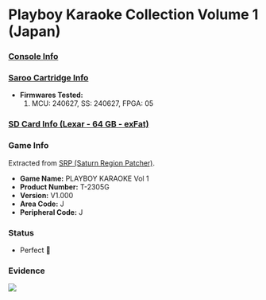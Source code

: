 # Playboy Karaoke Collection Volume 1 (Japan)

### [Console Info](../../../../../Info/Consoles/VA13/README.md)

### [Saroo Cartridge Info](../../../../../Info/Cartridges/RetroGameParadiseStore/1.32F/README.md)

- <b>Firmwares Tested:</b>
  1. MCU: 240627, SS: 240627, FPGA: 05

### [SD Card Info (Lexar - 64 GB - exFat)](../../../../../Info/SdCards/Lexar/64GB/exfat/README.md)

### Game Info

Extracted from [SRP (Saturn Region Patcher)](https://segaxtreme.net/resources/saturn-region-patcher.81/download).

- <b>Game Name:</b> PLAYBOY KARAOKE Vol 1
- <b>Product Number:</b> T-2305G
- <b>Version:</b> V1.000
- <b>Area Code:</b> J
- <b>Peripheral Code:</b> J

### Status

- Perfect :100:

### Evidence

[![](https://img.youtube.com/vi/rhzPgrYg-EI/0.jpg)](https://www.youtube.com/watch?v=rhzPgrYg-EI)
